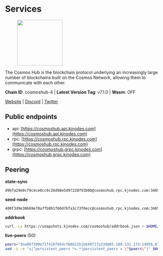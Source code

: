 # Services

<figure><img src="https://raw.githubusercontent.com/kj89/testnet_manuals/main/pingpub/logos/cosmoshub.png" width="150" alt=""><figcaption></figcaption></figure>

The Cosmos Hub is the blockchain protocol underlying an  increasingly large number of blockchains built on the  Cosmos Network, allowing them to communicate with each other.

**Chain ID**: cosmoshub-4 | **Latest Version Tag**: v7.1.0 | **Wasm**: OFF

[Website](https://hub.cosmos.network) | [Discord](https://discord.gg/cosmosnetwork) | [Twitter](https://twitter.com/cosmoshub)


## Public endpoints

* api: [https://cosmoshub.api.kjnodes.com](https://cosmoshub.api.kjnodes.com)
* rpc: [https://cosmoshub.rpc.kjnodes.com](https://cosmoshub.rpc.kjnodes.com)
* grpc: [https://cosmoshub.grpc.kjnodes.com](https://cosmoshub.grpc.kjnodes.com)

## Peering

**state-sync**

```text
d9bfa29e0cf9c4ce0cc9c26d98e5d97228f93b0b@cosmoshub.rpc.kjnodes.com:34656
```

**seed-node**

```text
400f3d9e30b69e78a7fb891f60d76fa3c73f0ecc@cosmoshub.rpc.kjnodes.com:34659
```

**addrbook**
```bash
curl -Ls https://snapshots.kjnodes.com/cosmoshub/addrbook.json > $HOME/.gaia/config/addrbook.json
```

**live-peers** (50)
```bash
peers="3aa86f390e71f416f66dcf68b22b1b640f1fa23d@65.108.131.174:14956,8707282f51ebfba828c08a7316ca84ed5667a0f5@74.118.142.175:26656,d9bfa29e0cf9c4ce0cc9c26d98e5d97228f93b0b@65.109.88.38:34656,44594a57ce538a21f8558bcb1c9ce560ad879e3e@15.235.114.84:26656,10e3acd4baeb6cba8881d75a0bde04b5526b39ce@3.217.133.209:26656,344d87e04fdf04be760da5069a59d9a489b886a6@52.14.44.1:26656,d5bf4870659c1d47f008691a64f970a56f0adb3c@80.190.132.234:56656,c1e437f73b8889b78ea34981e7c349157ad80284@107.135.15.66:26656,6ea2ef7d3dd5d6967708a0b31eed85ba090a90a1@65.108.121.190:12010,222385f3ce7f55f9c01c23f2ee340ed9548b18fa@35.222.169.98:26656,39f68cf5744a881ea73023bf4e02db36390cfb1f@146.190.59.8:26090,7b8ab74fa7c3cc10b203b990abfc86e1a0b82a79@34.254.201.211:26656,e0ab6c5cc86959853f499236b8297344802ac5f4@5.161.139.201:26656,8dc4fd0007c74bdf4b7ee1e5a3ab68161cc8f845@142.132.208.213:26656,84cc83cd09a974a234a3fdb5bb4fd46fd856f8ec@142.132.135.239:26656,9d048653fa4d98e6c0760ed0c54ad2d257ba46df@65.108.137.34:26656,c940e11c1072dad06da3b1b48ca92966bb37e93a@74.96.207.58:28721,d9dbd30f7e9ae99dc05645f48f4637c2f4a14645@34.107.9.71:26656,56783b7e98eed68ec8af791248154f3cc53056d1@34.159.35.95:26656,dd53fa5cfb6a604feb80860d47506d0dd84baa12@142.132.210.234:26656,241b17dba97a2ed3c3747d12781fb86c9706e2d4@89.58.27.86:26656,381a2e419620a56ecdb3684a4272ee9e5b989e0a@18.166.143.49:26656,49469964d46155511be3f7b240856ebb15c1d1d2@34.91.103.185:26656,07fc76b0a1dfcd25e3139a339728d50507bb5d96@67.209.54.35:26656,ed53d253068e44a1233798a08d82f7ac4897c5f3@54.251.217.58:26656,c7a1d95db766b57bbea36ad1db1fc3cb41857fc8@86.111.48.38:26656,aa70e2cc756b8dd9e265e578197d3049d67d731f@93.189.30.109:26656,b79e1d3a621bdafd3a8d9a49dff8f4737d0bedc9@52.73.168.104:26656,c6f03336e99b15b104048a1af056063107389441@18.142.7.52:26656,ba3bacc714817218562f743178228f23678b2873@34.141.15.99:26656,f5f8b96406a165d486be243723bfa7291db1cf62@35.230.170.155:26656,1cce99042f884d669e7287e3e362bff8e385c63e@46.4.79.183:26726,3da88430414ec9084c8983fe4d462cce655ff1f3@51.222.245.114:26656,ca5011c44fd74d95e7fca487c69e301df195750c@65.108.122.246:26726,e12cf88d12e424273c2d9c2a0a660658b2261f59@34.126.107.138:26656,32bdba6ced12cdf2e534566e6c3d66ee2f7ef494@84.244.95.229:26656,daa6d8314246ad65037a48ec2e2266eeea9d46f8@154.53.63.50:26656,71950462041283273efa597db443c556e70a9c17@52.79.230.246:26656,5dde13b98a2f69f54e0d5e3384fdc903bbb2dc30@172.93.214.11:26656,1d02b4300c6b6fd1123a20502f0b3c0ce3b73654@88.198.16.9:26656,2441e90fcb341fcd5bebec15b54e346cdca64a9b@135.148.123.8:14956,cd372322e563832871672be23d8303508d4385a3@139.59.8.48:26090,dff07399aeadf3f1b6edfac07f92a238112d3036@93.189.30.120:26656,64148c47e1424173e3dcf90ab90bf196c2971b15@88.218.224.118:26656,cf10a45ead9e76d45b06dee97ef779e65103c78e@3.128.185.235:26656,b28086e256aed04f2ab586bb97c90acd20a4980e@141.94.98.115:19095,7482f217cbe2b2174392eba767f8dee3c5181d29@167.235.21.165:26657,d54eacb237dfbc0eb934a45509f878eb3ea3a5b3@64.44.148.195:26656,58b54d8cfdc0c634ed592e2c008705791253ebbb@172.93.214.10:26656,48fc4fe58d5392bda805212ba0c8e4e772dba1f9@142.132.158.93:14956"
sed -i -e "s|^persistent_peers *=.*|persistent_peers = \"$peers\"|" $HOME/.gaia/config/config.toml
```
